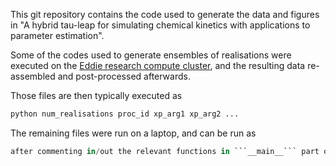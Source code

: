 This git repository contains the code used to generate the data and figures in "A hybrid tau-leap for simulating chemical kinetics with applications to parameter estimation". 

Some of the codes used to generate ensembles of realisations were executed on the [Eddie research compute cluster](https://www.ed.ac.uk/information-services/research-support/research-computing/ecdf/high-performance-computing), and the resulting data re-assembled and post-processed afterwards. 

Those files are then typically executed as 
```python
python num_realisations proc_id xp_arg1 xp_arg2 ...
```

The remaining files were run on a laptop, and can be run as
```python filename.py
after commenting in/out the relevant functions in ```__main__``` part of the script. 
